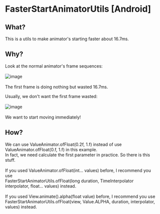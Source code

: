 # FasterStartAnimatorUtils [Android]

## What?
This is a utils to make animator's starting faster about 16.7ms.

## Why?
Look at the normal animator's frame sequences:<br /> <br />
![image](https://raw.githubusercontent.com/zhucai/FasterStartAnimatorUtils/master/doc-resources/before.png)
<br /> <br />
The first frame is doing nothing but wasted 16.7ms.
<br />

Usually, we don't want the first frame wasted:<br /> <br />
![image](https://raw.githubusercontent.com/zhucai/FasterStartAnimatorUtils/master/doc-resources/after.png)
<br /> <br />
We want to start moving immediately!
<br />

## How?
We can use ValueAnimator.ofFloat(0.2f, 1.f) instead of use ValueAnimator.ofFloat(0.f, 1.f) in this example.<br />
In fact, we need calculate the first parameter in practice. So there is this stuff.
<br /> <br />
If you used ValueAnimator.ofFloat(int... values) before, I recommend you use <br />
FasterStartAnimatorUtils.ofFloat(long duration, TimeInterpolator interpolator, float... values) instead.<br /> <br />
If you used View.animate().alpha(float value) before, I recommend you use <br />
FasterStartAnimatorUtils.ofFloat(view, Value.ALPHA, duration, interpolator, values) instead.
